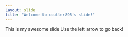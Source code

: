 ```yaml
---
Layout: slide
title: "Welcome to ccutler895's slide!"
---
```

This is my awesome slide
Use the left arrow to go back!